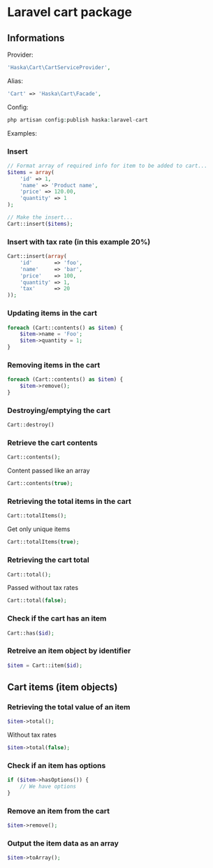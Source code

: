 Laravel cart package
============

Informations
---

Provider:

```php
'Haska\Cart\CartServiceProvider',
```

Alias:

```php
'Cart' => 'Haska\Cart\Facade',
```

Config:

```php
php artisan config:publish haska:laravel-cart
```

Examples:

### Insert
```php
// Format array of required info for item to be added to cart...
$items = array(
	'id' => 1,
	'name' => 'Product name',
	'price' => 120.00,
	'quantity' => 1
);

// Make the insert...
Cart::insert($items);
```

### Insert with tax rate (in this example 20%)
```php
Cart::insert(array(
    'id'       => 'foo',
    'name'     => 'bar',
    'price'    => 100,
    'quantity' => 1,
    'tax'      => 20
));
```

### Updating items in the cart
```php
foreach (Cart::contents() as $item) {
    $item->name = 'Foo';
    $item->quantity = 1;
}
```

### Removing items in the cart
```php
foreach (Cart::contents() as $item) {
    $item->remove();
}
```

### Destroying/emptying the cart
```php
Cart::destroy()
```

### Retrieve the cart contents
```php
Cart::contents();
```

Content passed like an array
```php
Cart::contents(true);
```

### Retrieving the total items in the cart
```php
Cart::totalItems();
```

Get only unique items
```php
Cart::totalItems(true);
```

### Retrieving the cart total
```php
Cart::total();
```

Passed without tax rates
```php
Cart::total(false);
```

### Check if the cart has an item
```php
Cart::has($id);
```

### Retreive an item object by identifier
```php
$item = Cart::item($id);
```

## Cart items (item objects)

### Retrieving the total value of an item
```php
$item->total();
```

Without tax rates
```php
$item->total(false);
```

### Check if an item has options
```php
if ($item->hasOptions()) {
    // We have options
}
```

### Remove an item from the cart
```php
$item->remove();
```

### Output the item data as an array
```php
$item->toArray();
```
